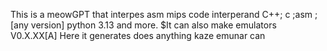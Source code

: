 This is a meowGPT that interpes asm mips code interperand C++; c ;asm ; [any version] python 3.13 and more. $It can also make emulators V0.X.XX[A] Here it generates does anything kaze emunar can
